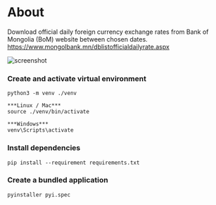 # About
Download official daily foreign currency exchange rates from Bank of Mongolia (BoM) website between chosen dates. https://www.mongolbank.mn/dblistofficialdailyrate.aspx

![screenshot](https://github.com/bilguun-zorigt/mongolbank-rate-scraper/blob/main/Screenshot.png)


### Create and activate virtual environment
```
python3 -m venv ./venv

***Linux / Mac***
source ./venv/bin/activate 

***Windows***
venv\Scripts\activate
```

### Install dependencies
```
pip install --requirement requirements.txt
```

### Create a bundled application
```
pyinstaller pyi.spec
```
